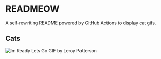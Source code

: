 # READMEOW

A self-rewriting README powered by GitHub Actions to display cat gifs.

## Cats

![Im Ready Lets Go GIF by Leroy Patterson](https://media3.giphy.com/media/CjmvTCZf2U3p09Cn0h/200.gif?cid=9acd02da45wlms56jqg00xnk2vipcm81mlpm94m03gzq4mqc&ep=v1_gifs_search&rid=200.gif&ct=g)
